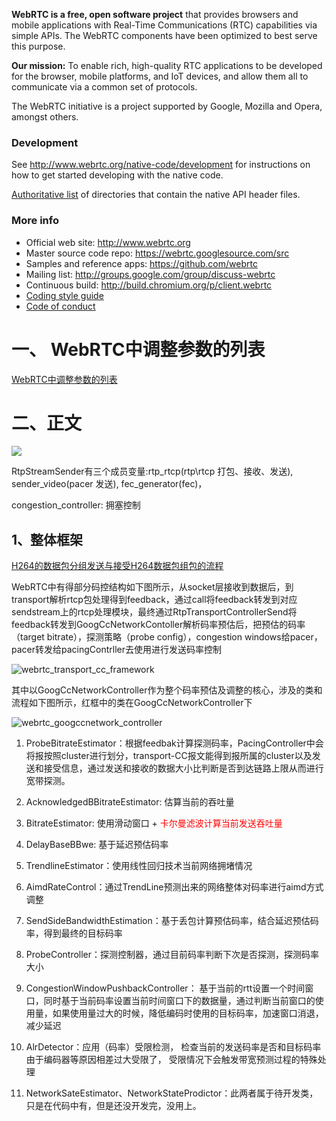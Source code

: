 **WebRTC is a free, open software project** that provides browsers and mobile
applications with Real-Time Communications (RTC) capabilities via simple APIs.
The WebRTC components have been optimized to best serve this purpose.

**Our mission:** To enable rich, high-quality RTC applications to be
developed for the browser, mobile platforms, and IoT devices, and allow them
all to communicate via a common set of protocols.

The WebRTC initiative is a project supported by Google, Mozilla and Opera,
amongst others.

### Development

See http://www.webrtc.org/native-code/development for instructions on how to get
started developing with the native code.

[Authoritative list](native-api.md) of directories that contain the
native API header files.

### More info

 * Official web site: http://www.webrtc.org
 * Master source code repo: https://webrtc.googlesource.com/src
 * Samples and reference apps: https://github.com/webrtc
 * Mailing list: http://groups.google.com/group/discuss-webrtc
 * Continuous build: http://build.chromium.org/p/client.webrtc
 * [Coding style guide](style-guide.md)
 * [Code of conduct](CODE_OF_CONDUCT.md)





# 一、 WebRTC中调整参数的列表

[WebRTC中调整参数的列表](webrtc_argv_list.md)





# 二、正文


![](https://github.com/chensongpoixs/cwebrtc/blob/chensong/img/video_send_encoder.jpg?raw=true)


RtpStreamSender有三个成员变量:rtp_rtcp(rtp\rtcp 打包、接收、发送), sender_video(pacer 发送), fec_generator(fec)，



congestion_controller: 拥塞控制


## 1、整体框架

[H264的数据包分组发送与接受H264数据包组包的流程](video/send_video_rtp_packet.md)


WebRTC中有得部分码控结构如下图所示，从socket层接收到数据后，到transport解析rtcp包处理得到feedback，通过call将feedback转发到对应sendstream上的rtcp处理模块，最终通过RtpTransportControllerSend将feedback转发到GoogCcNetworkContoller解析码率预估后，把预估的码率（target bitrate），探测策略（probe config），congestion  windows给pacer，pacer转发给pacingContrller去使用进行发送码率控制


![webrtc_transport_cc_framework](img/webrtc_transport_cc_framework.jpg)


其中以GoogCcNetworkController作为整个码率预估及调整的核心，涉及的类和流程如下图所示，红框中的类在GoogCcNetworkController下

![webrtc_googccnetwork_controller](img/webrtc_googccnetwork_controller.jpg)

1. ProbeBitrateEstimator：根据feedbak计算探测码率，PacingController中会将报按照cluster进行划分，transport-CC报文能得到报所属的cluster以及发送和接受信息，通过发送和接收的数据大小比判断是否到达链路上限从而进行宽带探测。

2. AcknowledgedBBitrateEstimator: 估算当前的吞吐量

3. BitrateEstimator: 使用滑动窗口 + <font color='red'>卡尔曼滤波计算当前发送吞吐量</font>

4. DelayBaseBBwe: 基于延迟预估码率

5. TrendlineEstimator：使用线性回归技术当前网络拥堵情况

6. AimdRateControl：通过TrendLine预测出来的网络整体对码率进行aimd方式调整

7. SendSideBandwidthEstimation：基于丢包计算预估码率，结合延迟预估码率，得到最终的目标码率

8. ProbeController：探测控制器，通过目前码率判断下次是否探测，探测码率大小

9. CongestionWindowPushbackController： 基于当前的rtt设置一个时间窗口，同时基于当前码率设置当前时间窗口下的数据量，通过判断当前窗口的使用量，如果使用量过大的时候，降低编码时使用的目标码率，加速窗口消退，减少延迟

10. AlrDetector：应用（码率）受限检测， 检查当前的发送码率是否和目标码率由于编码器等原因相差过大受限了， 受限情况下会触发带宽预测过程的特殊处理

11. NetworkSateEstimator、NetworkStateProdictor：此两者属于待开发类，只是在代码中有，但是还没开发完，没用上。